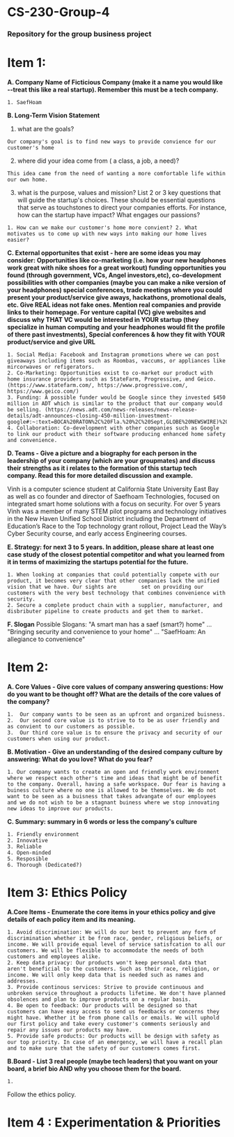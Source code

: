 # CS-230-Group-4
### Repository for the group business project
# Item 1:

**A. Company Name of Ficticious Company (make it a name you would like --treat this like a real startup). Remember this must be a tech company.**
    
    1. SaefHoam
    
**B. Long-Term Vision Statement**
   
   1. what are the goals?
    
    Our company's goal is to find new ways to provide convience for our customer's home 
   
   2. where did your idea come from ( a class, a job, a need)?
      
    This idea came from the need of wanting a more comfortable life within our own home. 
    
   3. what is the purpose, values and mission? List 2 or 3 key questions that will guide the startup's choices. These should be essential questions that serve as touchstones to direct your companies efforts. For instance, how can the startup have impact? What engages our passions?
   
    1. How can we make our customer's home more convient? 2. What motivates us to come up with new ways into making our home lives easier? 
    
 **C. External opportunites that exist -
here are some ideas you may consider:
Opportunities like co-marketing (i.e. how your new headphones work great with nike shoes for a great workout)
funding opportunities you found (through government, VCs, Angel investors,etc), 
co-development possibilities with other companies  (maybe you can make a nike version of your headphones)
special conferences, trade meetings where you could present your product/service
give aways, hackathons, promotional deals, etc.
Give REAL ideas not fake ones.   Mention real companies and provide links to their homepage.   For venture capital (VC) give websites and discuss why THAT VC would be interested in YOUR startup (they specialize in human computing and your headphones would fit the profile of there past investments),  Special conferences & how they fit with YOUR product/service and give URL**

    1. Social Media: Facebook and Instagram promotions where we can post giveaways including items such as Roombas, vaccums, or appliances like mircorwaves or refigerators.
    2. Co-Marketing: Opportunities exist to co-market our product with home insurance providers such as StateFarm, Progressive, and Geico. (https://www.statefarm.com/, https://www.progressive.com/, https://www.geico.com/)
    3. Funding: A possible funder would be Google since they invested $450 million in ADT which is similar to the product that our company would be selling. (https://news.adt.com/news-releases/news-release-details/adt-announces-closing-450-million-investment-google#:~:text=BOCA%20RATON%2C%20Fla.%20%2C%20Sept,GLOBE%20NEWSWIRE)%20%2D%2D%20ADT%20Inc.). 
    4. Collaboration: Co-development with other companies such as Google to link our product with their software producing enhanced home safety and convenience.

**D. Teams - Give a picture and a biography for each person in the leadership of your company (which are your groupmates) and discuss their strengths as it i relates to the formation of this startup tech company. Read this for more detailed discussion and example.**

Vinh is a computer science student at California State University East Bay as well as co founder and director of Saefhoam Technologies, focused on integrated smart home solutions with a focus on security. For over 5 years Vinh was a member of many STEM pilot programs and technology initiatives in the New Haven Unified School District including the Department of Education’s Race to the Top technology grant rollout, Project Lead the Way’s Cyber Security course, and early access Engineering courses.

**E. Strategy: for next 3 to 5 years. In addition, please share at least one case study of the closest potential competitor and what you learned from it in terms of maximizing the startups potential for the future.**
    
    1. When looking at companies that could potentially compete with our product, it becomes very clear that other companies lack the unified vision that we have. Our sights are        set on providing our customers with the very best technology that combines convenience with security. 
    2. Secure a complete product chain with a supplier, manufacturer, and disbributer pipeline to create products and get them to market.

**F. Slogan** Possible Slogans: 
"A smart man has a saef (smart?) home" ... "Bringing security and convenience to your home" ... "SaefHoam: An allegiance to convenience"

# Item 2:

**A. Core Values - Give core values of company answering questions: How do you want to be thought off? What are the details of the core values of the company?**

    1.  Our company wants to be seen as an upfront and organized buisness.
    2.  Our second core value is to strive to to be as user friendly and as convient to our customers as possible.
    3.  Our third core value is to ensure the privacy and security of our customers when using our product. 
**B. Motivation - Give an understanding of the desired company culture by answering: What do you love? What do you fear?**

    1. Our company wants to create an open and friendly work environment where we respect each other's time and ideas that might be of benefit to the company. Overall, having a safe workspace. Our fear is having a buiness culture where no one is allowed to be themselves. We do not want to be seen as a buisness that takes advangate of our employees and we do not wish to be a stagnant buiness where we stop innovating new ideas to improve our products.
**C. Summary: summary in 6 words or less the company's culture**

    1. Friendly environment
    2. Innovative
    3. Reliable
    4. Open-minded
    5. Resposible
    6. Thorough (Dedicated?)

# Item 3: Ethics Policy

**A.Core Items - Enumerate the core items in your ethics policy and give details of each policy item and its meaning.**

    1. Avoid discrimination: We will do our best to prevent any form of discrimination whether it be from race, gender, religious beliefs, or income. We will provide equal level of service satisfcation to all our customers. We will be flexible to accommodate the needs of both customers and employees alike.
    2. Keep data privacy: Our products won't keep personal data that aren't beneficial to the customers. Such as their race, religion, or income. We will only keep data that is needed such as names and addresses.
    3. Provide continous services: Strive to provide continuous and unbroken service throughout a products lifetime. We don't have planned obsolences and plan to improve products on a regular basis.
    4. Be open to feedback: Our products will be designed so that customers can have easy access to send us feedbacks or concerns they might have. Whether it be from phone calls or emails. We will uphold our first policy and take every customer's comments seriously and repair any issues our products may have. 
    5. Provide safe products: Our products will be design with safety as our top priority. In case of an emergency, we will have a recall plan and to make sure that the safety of our customers comes first.

**B.Board - List 3 real people (maybe tech leaders) that you want on your board, a brief bio AND why you choose them for the board.**

    1. 

Follow the ethics policy.

# Item 4 : Experimentation & Priorities
